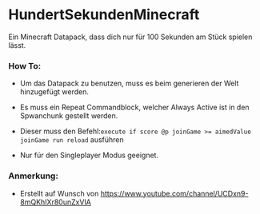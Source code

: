 # HundertSekundenMinecraft
Ein Minecraft Datapack, dass dich nur für 100 Sekunden am Stück spielen lässt.

### How To:
* Um das Datapack zu benutzen, muss es beim generieren der Welt hinzugefügt werden.

* Es muss ein Repeat Commandblock, welcher Always Active ist in den Spwanchunk gestellt werden.

* Dieser muss den Befehl:```execute if score @p joinGame >= aimedValue joinGame run reload``` ausführen

* Nur für den Singleplayer Modus geeignet.

### Anmerkung:
* Erstellt auf Wunsch von https://www.youtube.com/channel/UCDxn9-8mQKhIXr80unZxVIA

